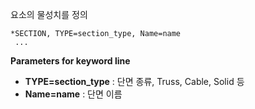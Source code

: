 요소의 물성치를 정의

```
*SECTION, TYPE=section_type, Name=name
 ...
```

__Parameters for keyword line__

- __TYPE=section_type__ : 단면 종류, Truss, Cable, Solid 등
- __Name=name__ : 단면 이름